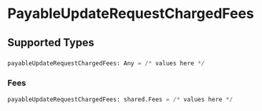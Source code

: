 # PayableUpdateRequestChargedFees


## Supported Types

### 

```python
payableUpdateRequestChargedFees: Any = /* values here */
```

### Fees

```python
payableUpdateRequestChargedFees: shared.Fees = /* values here */
```

